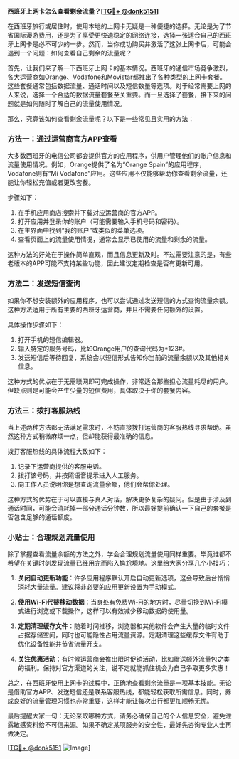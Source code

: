 **西班牙上网卡怎么查看剩余流量？[[TG💪+ @donk5151](https://t.me/s/donk5151)]**

在西班牙旅行或居住时，使用本地的上网卡无疑是一种便捷的选择。无论是为了节省国际漫游费用，还是为了享受更快速稳定的网络连接，选择一张适合自己的西班牙上网卡是必不可少的一步。然而，当你成功购买并激活了这张上网卡后，可能会遇到一个问题：如何查看自己剩余的流量呢？

首先，让我们来了解一下西班牙上网卡的基本情况。西班牙的通信市场竞争激烈，各大运营商如Orange、Vodafone和Movistar都推出了各种类型的上网卡套餐。这些套餐通常包括数据流量、通话时间以及短信数量等选项。对于经常需要上网的人来说，选择一个合适的数据流量套餐至关重要。而一旦选择了套餐，接下来的问题就是如何随时了解自己的流量使用情况。

那么，究竟该如何查看剩余流量呢？以下是一些常见且实用的方法：

### 方法一：通过运营商官方APP查看

大多数西班牙的电信公司都会提供官方的应用程序，供用户管理他们的账户信息和流量使用情况。例如，Orange提供了名为“Orange Spain”的应用程序，Vodafone则有“Mi Vodafone”应用。这些应用不仅能够帮助你查看剩余流量，还能让你轻松充值或者更改套餐。

步骤如下：
1. 在手机应用商店搜索并下载对应运营商的官方APP。
2. 打开应用并登录你的账户（可能需要输入手机号码和密码）。
3. 在主界面中找到“我的账户”或类似的菜单选项。
4. 查看页面上的流量使用情况，通常会显示已使用的流量和剩余的流量。

这种方法的好处在于操作简单直观，而且信息更新及时。不过需要注意的是，有些老版本的APP可能不支持某些功能，因此建议定期检查是否有更新可用。

### 方法二：发送短信查询

如果你不想安装额外的应用程序，也可以尝试通过发送短信的方式查询流量余额。这种方法适用于所有主要的西班牙运营商，并且不需要任何额外的设置。

具体操作步骤如下：
1. 打开手机的短信编辑器。
2. 输入特定的服务号码，比如Orange用户的查询代码为*123#。
3. 发送短信后等待回复，系统会以短信形式告知你当前的流量余额以及其他相关信息。

这种方式的优点在于无需联网即可完成操作，非常适合那些担心流量耗尽的用户。但缺点则是可能会产生少量的短信费用，具体取决于你的套餐内容。

### 方法三：拨打客服热线

当上述两种方法都无法满足需求时，不妨直接拨打运营商的客服热线寻求帮助。虽然这种方式稍微麻烦一点，但却能获得最准确的信息。

拨打客服热线的具体流程大致如下：
1. 记录下运营商提供的客服电话。
2. 拨打该号码，并按照语音提示进入人工服务。
3. 向工作人员说明你是想查询流量余额，他们会帮你处理。

这种方式的优势在于可以直接与真人对话，解决更多复杂的疑问。但是由于涉及到通话时间，可能会消耗掉一部分通话分钟数，所以最好提前确认一下自己的套餐是否包含足够的通话额度。

### 小贴士：合理规划流量使用

除了掌握查看流量余额的方法之外，学会合理规划流量使用同样重要。毕竟谁都不希望在关键时刻发现流量已经用完而陷入尴尬境地。这里给大家分享几个小技巧：

1. **关闭自动更新功能**：许多应用程序默认开启自动更新选项，这会导致后台悄悄消耗大量流量。建议将非必要的应用更新设置为手动模式。
   
2. **使用Wi-Fi代替移动数据**：当身处有免费Wi-Fi的地方时，尽量切换到Wi-Fi模式进行浏览或下载操作，这样可以有效减少移动数据的使用量。
   
3. **定期清理缓存文件**：随着时间推移，浏览器和其他软件会产生大量的临时文件占据存储空间，同时也可能隐性占用流量资源。定期清理这些缓存文件有助于优化设备性能并节省流量开支。

4. **关注优惠活动**：有时候运营商会推出限时促销活动，比如赠送额外流量包之类的福利。保持对官方渠道的关注，说不定就能抓住机会为自己争取更多实惠！

总之，在西班牙使用上网卡的过程中，正确地查看剩余流量是一项基本技能。无论是借助官方APP、发送短信还是联系客服热线，都能轻松获取所需信息。同时，养成良好的流量管理习惯也非常重要，这样才能让每次出行都更加顺畅无忧。

最后提醒大家一句：无论采取哪种方式，请务必确保自己的个人信息安全，避免泄露敏感资料给不可信来源。如果不确定某项服务的安全性，最好先咨询专业人士再做决定。

[[TG💪+ @donk5151](https://t.me/s/donk5151) ![Image](https://i.postimg.cc/rwNCRYN7/Snipaste-2025-04-30-17-27-05.png)]